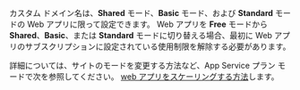カスタム ドメイン名は、**Shared** モード、**Basic** モード、および **Standard** モードの Web アプリに限って設定できます。 Web アプリを **Free** モードから **Shared**、**Basic**、または **Standard** モードに切り替える場合、最初に Web アプリのサブスクリプションに設定されている使用制限を解除する必要があります。

詳細については、サイトのモードを変更する方法など、App Service プラン モードで次を参照してください。 [web アプリをスケーリングする方法](../article/app-service-web/web-sites-scale.md)します。




